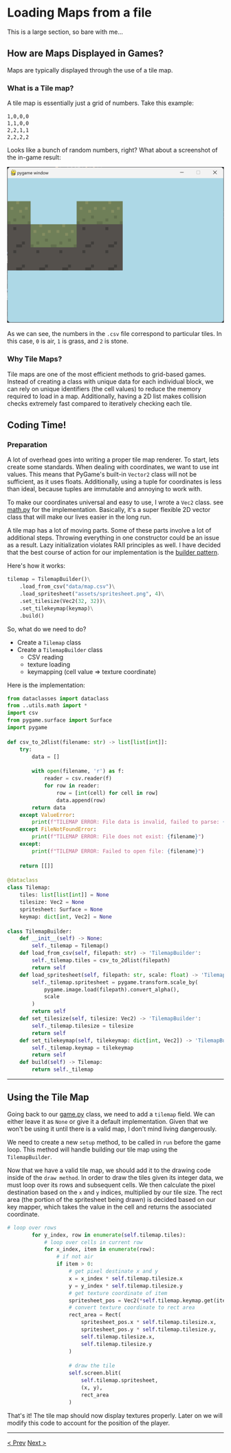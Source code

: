 # Loading Maps from a file

This is a large section, so bare with me...

## How are Maps Displayed in Games?

Maps are typically displayed through the use of a tile map.

### What is a Tile map?

A tile map is essentially just a grid of numbers. Take this example:

```csv
1,0,0,0
1,1,0,0
2,2,1,1
2,2,2,2
```

Looks like a bunch of random numbers, right? What about a screenshot of the in-game result:

![image of tile map in PyGame](./assets/tilemap.png)

As we can see, the numbers in the `.csv` file correspond to particular tiles. In this case, `0` is air, `1` is grass, and `2` is stone.

### Why Tile Maps?

Tile maps are one of the most efficient methods to grid-based games. Instead of creating a class with unique data for each individual block, we can rely on unique identifiers (the cell values) to reduce the memory required to load in a map. Additionally, having a 2D list makes collision checks extremely fast compared to iteratively checking each tile.
## Coding Time!

### Preparation

A lot of overhead goes into writing a proper tile map renderer. To start, lets create some standards. When dealing with coordinates, we want to use int values. This means that PyGame's built-in `Vector2` class will not be sufficient, as it uses floats. Additionally, using a tuple for coordinates is less than ideal, because tuples are immutable and annoying to work with.

To make our coordinates universal and easy to use, I wrote a `Vec2` class. see [math.py](../platformer/utils/math.py) for the implementation. Basically, it's a super flexible 2D vector class that will make our lives easier in the long run.

A tile map has a lot of moving parts. Some of these parts involve a lot of additional steps. Throwing everything in one constructor could be an issue as a result. Lazy initialization violates RAII principles as well. I have decided that the best course of action for our implementation is the [builder pattern](https://refactoring.guru/design-patterns/builder).

Here's how it works:

```python
tilemap = TilemapBuilder()\
	.load_from_csv("data/map.csv")\
	.load_spritesheet("assets/spritesheet.png", 4)\
	.set_tilesize(Vec2(32, 32))\
	.set_tilekeymap(keymap)\
	.build()
```

So, what do we need to do?

- Create a `Tilemap` class
- Create a `TilemapBuilder` class
	- CSV reading
	- texture loading
	- keymapping (cell value => texture coordinate)

Here is the implementation:
```python
from dataclasses import dataclass
from ..utils.math import *
import csv
from pygame.surface import Surface
import pygame

def csv_to_2dlist(filename: str) -> list[list[int]]:
    try:
        data = []

        with open(filename, 'r') as f:
            reader = csv.reader(f)
            for row in reader:
                row = [int(cell) for cell in row]
                data.append(row)
        return data
    except ValueError:
        print(f"TILEMAP ERROR: File data is invalid, failed to parse: {filename}")
    except FileNotFoundError:
        print(f"TILEMAP ERROR: File does not exist: {filename}")
    except:
        print(f"TILEMAP ERROR: Failed to open file: {filename}")

    return [[]]

@dataclass
class Tilemap:
    tiles: list[list[int]] = None
    tilesize: Vec2 = None
    spritesheet: Surface = None
    keymap: dict[int, Vec2] = None

class TilemapBuilder:
    def __init__(self) -> None:
        self._tilemap = Tilemap()
    def load_from_csv(self, filepath: str) -> 'TilemapBuilder':
        self._tilemap.tiles = csv_to_2dlist(filepath)
        return self
    def load_spritesheet(self, filepath: str, scale: float) -> 'TilemapBuilder':
        self._tilemap.spritesheet = pygame.transform.scale_by(
            pygame.image.load(filepath).convert_alpha(),
            scale
        )
        return self
    def set_tilesize(self, tilesize: Vec2) -> 'TilemapBuilder':
        self._tilemap.tilesize = tilesize
        return self
    def set_tilekeymap(self, tilekeymap: dict[int, Vec2]) -> 'TilemapBuilder':
        self._tilemap.keymap = tilekeymap
        return self
    def build(self) -> Tilemap:
        return self._tilemap
```
___
## Using the Tile Map

Going back to our [game.py](../platformer/core/game.py) class, we need to add a `tilemap` field. We can either leave it as `None` or give it a default implementation. Given that we won't be using it until there is a valid map, I don't mind living dangerously.

We need to create a new `setup` method, to be called in `run` before the game loop. This method will handle building our tile map using the `TilemapBuilder`.

Now that we have a valid tile map, we should add it to the drawing code inside of the `draw method`. In order to draw the tiles given its integer data, we must loop over its rows and subsequent cells. We then calculate the pixel destination based on the `x` and `y` indices, multiplied by our tile size. The rect area (the portion of the spritesheet being drawn) is decided based on our key mapper, which takes the value in the cell and returns the associated coordinate.

```python
# loop over rows
        for y_index, row in enumerate(self.tilemap.tiles):
            # loop over cells in current row
            for x_index, item in enumerate(row):
                # if not air
                if item > 0:
                    # get pixel destinate x and y
                    x = x_index * self.tilemap.tilesize.x
                    y = y_index * self.tilemap.tilesize.y
                    # get texture coordinate of item
                    spritesheet_pos = Vec2(*self.tilemap.keymap.get(item, (0,0)))
                    # convert texture coordinate to rect area
                    rect_area = Rect(
                        spritesheet_pos.x * self.tilemap.tilesize.x,
                        spritesheet_pos.y * self.tilemap.tilesize.y,
                        self.tilemap.tilesize.x,
                        self.tilemap.tilesize.y
                    )

                    # draw the tile
                    self.screen.blit(
                        self.tilemap.spritesheet,
                        (x, y),
                        rect_area
                    )
```

That's it! The tile map should now display textures properly. Later on we will modify this code to account for the position of the player.
___
[< Prev](./1.md)
[Next >](./3.md)